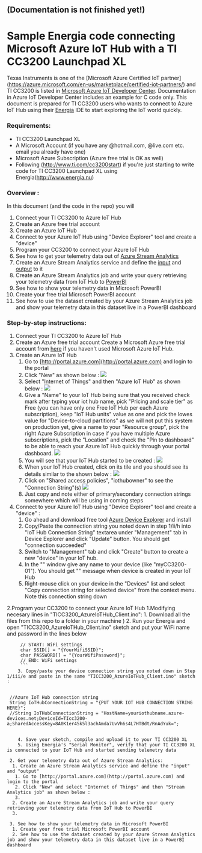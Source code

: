 ## (Documentation is not finished yet!)
# Sample Energia code connecting Microsoft Azure IoT Hub with a TI CC3200 Launchpad XL
Texas Instruments is one of the [Microsoft Azure Certified IoT partner] (https://azure.microsoft.com/en-us/marketplace/certified-iot-partners/) and TI CC3200 is listed in [Microsoft Azure IoT Developer Center](https://azure.microsoft.com/en-us/develop/iot/get-started/). Documentation in Azure IoT Developer Center includes an example for C code only. This document is prepared for TI CC3200 users who wants to connect to Azure IoT Hub using their  [Energia](http://www.energia.nu) IDE to start exploring the IoT world quickly.

### Requirements:
- TI CC3200 Launchpad XL
- A Microsoft Account (if you have any @hotmail.com, @live.com etc. email you already have one)
- Microsoft Azure Subscription (Azure free trial is OK as well)
- Following (http://www.ti.com/cc3200start) if you're just starting to write code for TI CC3200 Launchpad XL using Energia(http://www.energia.nu)

### Overview : 
In this document (and the code in the repo) you will 
 1. Connect your TI CC3200 to Azure IoT Hub
  1. Create an Azure free trial account
  2. Create an Azure IoT Hub
  3. Connect to your Azure IoT Hub using "Device Explorer" tool and create a "device"
  4. Program your CC3200 to connect your Azure IoT Hub
 2. See how to get your telemetry data out of [Azure Stream Analytics](https://azure.microsoft.com/en-us/services/stream-analytics/)
  1. Create an Azure Stream Analytics service and define the [input](https://azure.microsoft.com/en-us/documentation/articles/stream-analytics-define-inputs/) and [output](https://azure.microsoft.com/en-us/documentation/articles/stream-analytics-define-outputs/) to it
  2. Create an Azure Stream Analytics job and write your query retrieving your telemetry data from IoT Hub to [PowerBI](http://www.powerbi.com)
 3. See how to show your telemetry data in Microsoft PowerBI
  1. Create your free trial Microsoft PowerBI account
  2. See how to use the dataset created by your Azure Stream Analytics job and show your telemetry data in this dataset live in a PowerBI dashboard

### Step-by-step instructions:
 1. Connect your TI CC3200 to Azure IoT Hub
  1. Create an Azure free trial account
     Create a Microsoft Azure free trial account from [here](https://azure.microsoft.com/en-us/pricing/free-trial/) if you haven't used Microsoft Azure IoT Hub. 
  2. Create an Azure IoT Hub
      1. Go to [http://portal.azure.com](http://portal.azure.com) and login to the portal
      2. Click "New" as shown below : 
      ![](images/01_Azure_IoT_Hub_creation.png)
      3. Select "Internet of Things" and then "Azure IoT Hub" as shown below : 
      ![](images/02_Azure_IoT_Hub_creation.png)
      4. Give a "Name" to your IoT Hub being sure that you received check mark after typing your iot hub name, pick "Pricing and scale tier" as Free (you can have only one Free IoT Hub per each Azure subscription), keep "IoT Hub units" value as one and pick the lowes value for "Device-to-cloud partitions" as we will not put this system on production yet, give a name to your "Resource group", pick the right Azure Subscription in case if you have multiple Azure subscriptions, pick the "Location" and check the "Pin to dashboard" to be able to reach your Azure IoT Hub quickly through your portal dashboard.
      ![](images/03_Azure_IoT_Hub_creation.png)
      5. You will see that your IoT Hub started to be created : 
      ![](images/04_Azure_IoT_Hub_creation.png)
      6. When your IoT Hub created, click on its tile and you should see its details similar to the shown below : 
      ![](images/05_Azure_IoT_Hub_creation.png)
      7. Click on "Shared access policies", "iothubowner" to see the "Connection String"(s) 
      ![](images/06_Azure_IoT_Hub_creation.png)
      8. Just copy and note either of primary/secondary connection strings somewhere which will be using in coming steps
   3. Connect to your Azure IoT Hub using "Device Explorer" tool and create a "device" : 
      1. Go ahead and download free tool [Azure Device Explorer](https://github.com/Azure/azure-iot-sdks/blob/master/tools/DeviceExplorer/doc/how_to_use_device_explorer.md) and install
      2. Copy/Paste the connection string you noted down in step 1/ii/h into "IoT Hub Connection String" textarea under "Management" tab in Device Explorer and click "Update" button. You should get "connection succeeded"
      3. Switch to "Management" tab and click "Create" button to create a new "device" in your IoT hub.
      4. In the "" window give any name to your device (like "myCC3200-01"). You should get "" message when device is created in your IoT Hub
      5. Right-mouse click on your device in the "Devices" list and select "Copy connection string for selected device" from the context menu. Note this connection string down
 
 2.Program your CC3200 to connect your Azure IoT Hub
  1.Modifying necesary lines in "TICC3200_AzureIoTHub_Client.ino":
    1. Download all the files from this repo to a folder in your machine )
    2. Run your Energia and open "TICC3200_AzureIoTHub_Client.ino" sketch and put your WiFi name and password in the lines below

````
     // START: WiFi settings
     char SSID[] = "{YourWifiSSID}";
     char PASSWORD[] = "{YourWifiPassword}";
     // END: WiFi settings
     ```
    3. Copy/paste your device connection string you noted down in Step 1/iii/e and paste in the same "TICC3200_AzureIoTHub_Client.ino" sketch : 
    
````

     //Azure IoT Hub connection string
     String IoTHubConnectionString = "{PUT YOUR IOT HUB CONNECTION STRING HERE}";
     //String IoTHubConnectionString = "HostName=youriothubname.azure-devices.net;DeviceId=TIcc3200-a;SharedAccessKey=8A0K1er45k5l3achAmda7UvVh6s4L7HTBdt/RnAdYuk=";
```

    4. Save your sketch, compile and upload it to your TI CC3200 XL
    5. Using Energia's "Serial Monitor", verify that your TI CC3200 XL is connected to your IoT Hub and started sending telemetry data
    
 2. Get your telemetry data out of Azure Stream Analytics: 
  1. Create an Azure Stream Analytics service and define the "input" and "output"
   1. Go to [http://portal.azure.com](http://portal.azure.com) and login to the portal
   2. Click "New" and select "Internet of Things" and then "Stream Analytics job" as shown below : 
   3. 
  2. Create an Azure Stream Analytics job and write your query retrieving your telemetry data from IoT Hub to PowerBI
  3. 

 3. See how to show your telemetry data in Microsoft PowerBI
  1. Create your free trial Microsoft PowerBI account
  2. See how to use the dataset created by your Azure Stream Analytics job and show your telemetry data in this dataset live in a PowerBI dashboard



